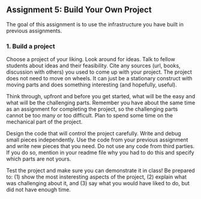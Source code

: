 ## Assignment 5: Build Your Own Project
The goal of this assignment is to use the infrastructure you have built in previous assignments. 

### 1. Build a project

Choose a project of your liking. Look around for ideas. Talk to fellow students about ideas and their feasibility. Cite any sources (url, books, discussion with others) you used to come up with your project. The project does not need to move on wheels. It can just be a stationary construct with moving parts and does something interesting (and hopefully, useful).

Think through, upfront and before you get started, what will be the easy and what will be the challenging parts. Remember you have about the same time as an assignment for completing the project, so the challenging parts cannot be too many or too difficult. Plan to spend some time on the mechanical part of the project.

Design the code that will control the project carefully. Write and debug small pieces independently. Use the code from your previous assignment and write new pieces that you need. Do not use any code from third parties. If you do so, mention in your readme file why you had to do this and specify which parts are not yours.

Test the project and make sure you can demonstrate it in class! Be prepared to: (1) show the most insteresting aspects of the project, (2) explain what was challenging about it, and (3) say what you would have liked to do, but did not have enough time. 

